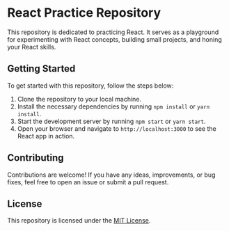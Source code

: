 # React Practice Repository

This repository is dedicated to practicing React. It serves as a playground for experimenting with React concepts, building small projects, and honing your React skills.

## Getting Started

To get started with this repository, follow the steps below:

1. Clone the repository to your local machine.
2. Install the necessary dependencies by running `npm install` or `yarn install`.
3. Start the development server by running `npm start` or `yarn start`.
4. Open your browser and navigate to `http://localhost:3000` to see the React app in action.

## Contributing

Contributions are welcome! If you have any ideas, improvements, or bug fixes, feel free to open an issue or submit a pull request.

## License

This repository is licensed under the [MIT License](LICENSE).
